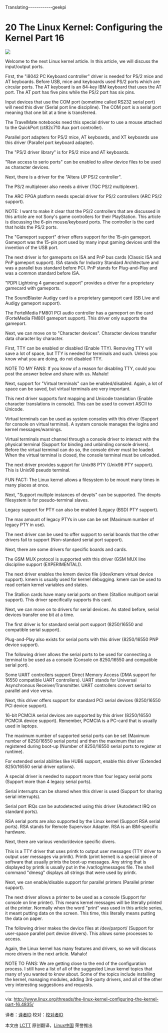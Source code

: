 Translating------------geekpi

20 The Linux Kernel: Configuring the Kernel Part 16
================================================================================
![](http://www.linux.org/attachments/slide-jpg.587/)

Welcome to the next Linux kernel article. In this article, we will discuss the input/output ports.

First, the "i8042 PC Keyboard controller" driver is needed for PS/2 mice and AT keyboards. Before USB, mice and keyboards used PS/2 ports which are circular ports. The AT keyboard is an 84-key IBM keyboard that uses the AT port. The AT port has five pins while the PS/2 port has six pins.

Input devices that use the COM port (sometime called RS232 serial port) will need this diver (Serial port line discipline). The COM port is a serial port meaning that one bit at a time is transferred.

The TravelMate notebooks need this special driver to use a mouse attached to the QuickPort (ct82c710 Aux port controller).

Parallel port adapters for PS/2 mice, AT keyboards, and XT keyboards use this driver (Parallel port keyboard adapter).

The "PS/2 driver library" is for PS/2 mice and AT keyboards.

"Raw access to serio ports" can be enabled to allow device files to be used as character devices.

Next, there is a driver for the "Altera UP PS/2 controller".

The PS/2 multiplexer also needs a driver (TQC PS/2 multiplexer).

The ARC FPGA platform needs special driver for PS/2 controllers (ARC PS/2 support).

NOTE: I want to make it clear that the PS/2 controllers that are discussed in this article are not Sony's game controllers for their PlayStation. This article is discussing the 6-pin mouse/keyboard ports. The controller is the card that holds the PS/2 ports.

The "Gameport support" driver offers support for the 15-pin gameport. Gameport was the 15-pin port used by many input gaming devices until the invention of the USB port.

The next driver is for gameports on ISA and PnP bus cards (Classic ISA and PnP gameport support). ISA stands for Industry Standard Architecture and was a parallel bus standard before PCI. PnP stands for Plug-and-Play and was a common standard before ISA.

"PDPI Lightning 4 gamecard support" provides a driver for a proprietary gamecard with gameports.

The SoundBlaster Audigy card is a proprietary gameport card (SB Live and Audigy gameport support).


The ForteMedia FM801 PCI audio controller has a gameport on the card (ForteMedia FM801 gameport support). This driver only supports the gameport.

Next, we can move on to "Character devices". Character devices transfer data character by character.

First, TTY can be enabled or disabled (Enable TTY). Removing TTY will save a lot of space, but TTY is needed for terminals and such. Unless you know what you are doing, do not disabled TTY.

NOTE TO MY FANS: If you know of a reason for disabling TTY, could you post the answer below and share with us. Mahalo!

Next, support for "Virtual terminals" can be enabled/disabled. Again, a lot of space can be saved, but virtual terminals are very important.

This next driver supports font mapping and Unicode translation (Enable character translations in console). This can be used to convert ASCII to Unicode.

Virtual terminals can be used as system consoles with this driver (Support for console on virtual terminal). A system console manages the logins and kernel messages/warnings.

Virtual terminals must channel through a console driver to interact with the physical terminal (Support for binding and unbinding console drivers). Before the virtual terminal can do so, the console driver must be loaded. When the virtual terminal is closed, the console terminal must be unloaded.

The next driver provides support for Unix98 PTY (Unix98 PTY support). This is Unix98 pseudo terminal.

FUN FACT: The Linux kernel allows a filesystem to be mount many times in many places at once.

Next, "Support multiple instances of devpts" can be supported. The devpts filesystem is for pseudo-terminal slaves.

Legacy support for PTY can also be enabled (Legacy (BSD) PTY support).

The max amount of legacy PTYs in use can be set (Maximum number of legacy PTY in use).

The next driver can be used to offer support to serial boards that the other drivers fail to support (Non-standard serial port support).

Next, there are some drivers for specific boards and cards.

The GSM MUX protocol is supported with this driver (GSM MUX line discipline support (EXPERIMENTAL)).

The next driver enables the kmem device file (/dev/kmem virtual device support). kmem is usually used for kernel debugging. kmem can be used to read certain kernel variables and states.

The Stallion cards have many serial ports on them (Stallion multiport serial support). This driver specifically supports this card.

Next, we can move on to drivers for serial devices. As stated before, serial devices transfer one bit at a time.

The first driver is for standard serial port support (8250/16550 and compatible serial support).

Plug-and-Play also exists for serial ports with this driver (8250/16550 PNP device support).

The following driver allows the serial ports to be used for connecting a terminal to be used as a console (Console on 8250/16550 and compatible serial port).

Some UART controllers support Direct Memory Access (DMA support for 16550 compatible UART controllers). UART stands for Universal Asynchronous Receiver/Transmitter. UART controllers convert serial to parallel and vice versa.

Next, this driver offers support for standard PCI serial devices (8250/16550 PCI device support).

16-bit PCMCIA serial devices are supported by this driver (8250/16550 PCMCIA device support). Remember, PCMCIA is a PC-card that is usually used in laptops.

The maximum number of supported serial ports can be set (Maximum number of 8250/16550 serial ports) and then the maximum that are registered during boot-up (Number of 8250/16550 serial ports to register at runtime).

For extended serial abilities like HUB6 support, enable this driver (Extended 8250/16550 serial driver options).

A special driver is needed to support more than four legacy serial ports (Support more than 4 legacy serial ports).

Serial interrupts can be shared when this driver is used (Support for sharing serial interrupts).

Serial port IRQs can be autodetected using this driver (Autodetect IRQ on standard ports).

RSA serial ports are also supported by the Linux kernel (Support RSA serial ports). RSA stands for Remote Supervisor Adapter. RSA is an IBM-specific hardware.

Next, there are various vendor/device specific divers.

This is a TTY driver that uses printk to output user messages (TTY driver to output user messages via printk). Printk (print kernel) is a special piece of software that usually prints the boot-up messages. Any string that is displayed by printk is usually put in the /var/log/messages file. The shell command "dmesg" displays all strings that were used by printk.

Next, we can enable/disable support for parallel printers (Parallel printer support).

The next driver allows a printer to be used as a console (Support for console on line printer). This means kernel messages will be literally printed at the printer. Normally when the word "print" was used in this article series, it meant putting data on the screen. This time, this literally means putting the data on paper.

The following driver makes the device files at /dev/parport/ (Support for user-space parallel port device drivers). This allows some processes to access.

Again, the Linux kernel has many features and drivers, so we will discuss more drivers in the next article. Mahalo!

NOTE TO FANS: We are getting close to the end of the configuration process. I still have a list of all of the suggested Linux kernel topics that many of you wanted to know about. Some of the topics include installing the kernel, managing modules, adding 3rd-party drivers, and all of the other very interesting suggestions and requests. 

--------------------------------------------------------------------------------

via: http://www.linux.org/threads/the-linux-kernel-configuring-the-kernel-part-16.4835/

译者：[译者ID](https://github.com/译者ID) 校对：[校对者ID](https://github.com/校对者ID)

本文由 [LCTT](https://github.com/LCTT/TranslateProject) 原创翻译，[Linux中国](http://linux.cn/) 荣誉推出